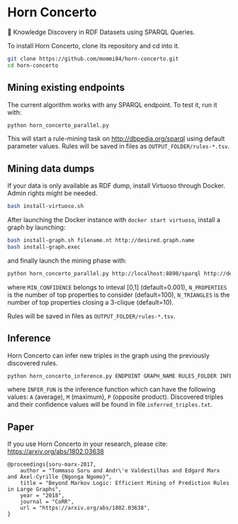 # Horn Concerto
📯 Knowledge Discovery in RDF Datasets using SPARQL Queries.

To install Horn Concerto, clone its repository and cd into it.

```bash
git clone https://github.com/mommi84/horn-concerto.git
cd horn-concerto
```

## Mining existing endpoints

The current algorithm works with any SPARQL endpoint. To test it, run it with:

```bash
python horn_concerto_parallel.py
```

This will start a rule-mining task on http://dbpedia.org/sparql using default parameter values. Rules will be saved in files as `OUTPUT_FOLDER/rules-*.tsv`.


## Mining data dumps

If your data is only available as RDF dump, install Virtuoso through Docker. Admin rights might be needed.

```bash
bash install-virtuoso.sh
```

After launching the Docker instance with `docker start virtuoso`, install a graph by launching:

```bash
bash install-graph.sh filename.nt http://desired.graph.name
bash install-graph.exec
```

and finally launch the mining phase with:

```bash
python horn_concerto_parallel.py http://localhost:8890/sparql http://desired.graph.name MIN_CONFIDENCE N_PROPERTIES N_TRIANGLES OUTPUT_FOLDER
```

where `MIN_CONFIDENCE` belongs to inteval [0,1] (default=0.001), `N_PROPERTIES` is the number of top properties to consider (default=100), `N_TRIANGLES` is the number of top properties closing a 3-clique (default=10).

Rules will be saved in files as `OUTPUT_FOLDER/rules-*.tsv`.

## Inference

Horn Concerto can infer new triples in the graph using the previously discovered rules.

```bash
python horn_concerto_inference.py ENDPOINT GRAPH_NAME RULES_FOLDER INFER_FUN
```

where `INFER_FUN` is the inference function which can have the following values: `A` (average), `M` (maximum), `P` (opposite product). Discovered triples and their confidence values will be found in file `inferred_triples.txt`.

## Paper

If you use Horn Concerto in your research, please cite: https://arxiv.org/abs/1802.03638

```
@proceedings{soru-marx-2017,
    author = "Tommaso Soru and Andr\'e Valdestilhas and Edgard Marx and Axel-Cyrille {Ngonga Ngomo}",
    title = "Beyond Markov Logic: Efficient Mining of Prediction Rules in Large Graphs",
    year = "2018",
    journal = "CoRR",
    url = "https://arxiv.org/abs/1802.03638",
}
```
